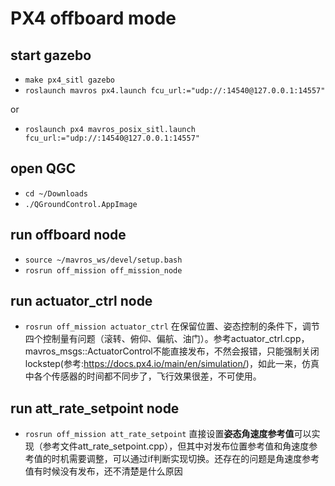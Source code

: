 # PX4 offboard mode 

## start gazebo 
- `make px4_sitl gazebo`
- `roslaunch mavros px4.launch fcu_url:="udp://:14540@127.0.0.1:14557"`

or 
- `roslaunch px4 mavros_posix_sitl.launch fcu_url:="udp://:14540@127.0.0.1:14557"`

## open QGC
- `cd ~/Downloads`
- `./QGroundControl.AppImage`

## run offboard node
- `source ~/mavros_ws/devel/setup.bash`
- `rosrun off_mission off_mission_node`


## run actuator_ctrl node
- `rosrun off_mission actuator_ctrl`
在保留位置、姿态控制的条件下，调节四个控制量有问题（滚转、俯仰、偏航、油门）。参考actuator_ctrl.cpp，mavros_msgs::ActuatorControl不能直接发布，不然会报错，只能强制关闭lockstep(参考:https://docs.px4.io/main/en/simulation/)，如此一来，仿真中各个传感器的时间都不同步了，飞行效果很差，不可使用。

## run att_rate_setpoint node
- `rosrun off_mission att_rate_setpoint`
直接设置**姿态角速度参考值**可以实现（参考文件att_rate_setpoint.cpp），但其中对发布位置参考值和角速度参考值的时机需要调整，可以通过if判断实现切换。还存在的问题是角速度参考值有时候没有发布，还不清楚是什么原因


